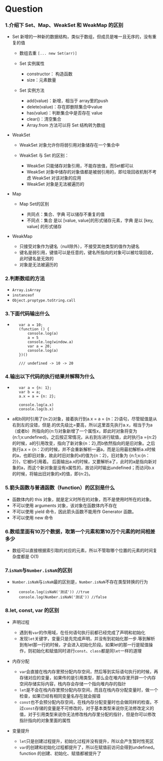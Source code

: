 # Question

### 1.介绍下 Set、Map、WeakSet 和 WeakMap 的区别

   - Set 新增的一种新的数据结构，类似于数组，但成员是唯一且无序的，没有重复的值
      
      - 数组去重 `[... new Set(arr)]`
      - Set 实例属性
         - constructor： 构造函数
         - size：元素数量

      - Set 实例方法
          - add(value)：新增，相当于 array里的push
          - delete(value)：存在即删除集合中value
          - has(value)：判断集合中是否存在 value
          - clear()：清空集合
          - Array.from 方法可以将 Set 结构转为数组

   - WeakSet

      - WeakSet 对象允许你将弱引用对象储存在一个集合中
      - WeakSet 与 Set 的区别：

         - WeakSet 只能储存对象引用，不能存放值，而Set都可以
         - WeakSet 对象中储存的对象值都是被弱引用的，即垃圾回收机制不考虑 WeakSet 对该对象的应用
         - WeakSet 对象是无法被遍历的

   - Map

      - Map Set的区别

         - 共同点：集合、字典 可以储存不重复的值
         - 不同点：集合 是以 [value, value]的形式储存元素，字典 是以 [key, value] 的形式储存

   - WeakMap

      - 只接受对象作为键名（null除外），不接受其他类型的值作为键名
      - 键名是弱引用，键值可以是任意的，键名所指向的对象可以被垃圾回收，此时键名是无效的
      - 对象是无法被遍历的

### 2.判断数组的方法

   - `Array.isArray`
   - `instanceof`
   - `Object.proptype.toString.call`

### 3.下面代码输出什么

   - ```
        var a = 10;
        (function () {
            console.log(a)
            a = 5
            console.log(window.a)
            var a = 20;
            console.log(a)
        })()

        /// undefined -> 10 -> 20
     ```

### 4.输出以下代码的执行结果并解释为什么

   - ```
        var a = {n: 1};
        var b = a;
        a.x = a = {n: 2};

        console.log(a.x) 	
        console.log(b.x)
     ```

   - a和b同时引用了{n:2}对象，接着执行到a.x = a = {n：2}语句，尽管赋值是从右到左的没错，但是.的优先级比=要高，所以这里首先执行a.x，相当于为a（或者b）所指向的{n:1}对象新增了一个属性x，即此时对象将变为{n:1;x:undefined}。之后按正常情况，从右到左进行赋值，此时执行a ={n:2}的时候，a的引用改变，指向了新对象{n：2},而b依然指向的是旧对象。之后执行a.x = {n：2}的时候，并不会重新解析一遍a，而是沿用最初解析a.x时候的a，也即旧对象，故此时旧对象的x的值为{n：2}，旧对象为 {n:1;x:{n：2}}，它被b引用着。 后面输出a.x的时候，又要解析a了，此时的a是指向新对象的a，而这个新对象是没有x属性的，故访问时输出undefined；而访问b.x的时候，将输出旧对象的x的值，即{n:2}。

### 5.箭头函数与普通函数（function）的区别是什么

   - 函数体内的 this 对象，就是定义时所在的对象，而不是使用时所在的对象。
   - 不可以使用 arguments 对象，该对象在函数体内不存在
   - 不可以使用 yield 命令，因此箭头函数不能用作 Generator 函数。
   - 不可以使用 new 命令

### 6.数组里面有10万个数据，取第一个元素和第10万个元素的时间相差多少

   - 数组可以直接根据索引取的对应的元素，所以不管取哪个位置的元素的时间复杂度都是 O(1)

### 7.`isNaN`与`Number.isNaN`的区别
   - `Number.isNaN`与`isNaN`最的区别是，`Number.isNaN`不存在类型转换的行为
   - ```
        console.log(isNaN('测试')) //true
        console.log(Number.isNaN('测试')) //false
     ```

### 8.let, const, var 的区别
   - 声明过程
      - 遇到有`var`的作用域，在任何语句执行前都已经完成了声明和初始化
      - 发现`let`关键字，变量只是先完成声明，并没有到初始化那一步.等到解析到有let那一行的时候，才会进入初始化阶段。如果let的那一行是赋值操作，则初始化和赋值同时进行`const`、`class`都是同`let`一样的道理 

   - 内存分配
      - `var`会直接在栈内存里预分配内存空间，然后等到实际语句执行的时候，再存储对应的变量，如果传的是引用类型，那么会在堆内存里开辟一个内存空间存储实际内容，栈内存会存储一个指向堆内存的指针
      - `let`是不会在栈内存里预分配内存空间，而且在栈内存分配变量时，做一个检查，如果已经有相同变量名存在就会报错
      - `const`也不会预分配内存空间，在栈内存分配变量时也会做同样的检查。不过`const`存储的变量是不可修改的，对于基本类型来说你无法修改定义的值，对于引用类型来说你无法修改栈内存里分配的指针，但是你可以修改指针指向的对象里面的属性
   - 变量提升
      - `let`只是创建过程提升，初始化过程并没有提升，所以会产生暂时性死区
      - `var`的创建和初始化过程都提升了，所以在赋值前访问会得到undefined。function 的创建、初始化、赋值都被提升了


